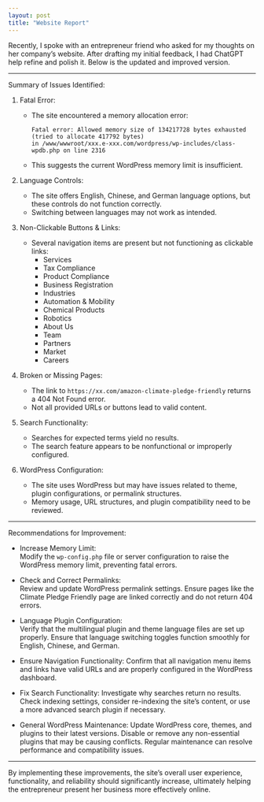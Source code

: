 ```yaml
---
layout: post
title: "Website Report"
---
```


Recently, I spoke with an entrepreneur friend who asked for my thoughts on her company’s website. After drafting my initial feedback, I had ChatGPT help refine and polish it. Below is the updated and improved version.

---

Summary of Issues Identified:

1. Fatal Error:
   - The site encountered a memory allocation error:
     ```
     Fatal error: Allowed memory size of 134217728 bytes exhausted (tried to allocate 417792 bytes)
     in /www/wwwroot/xxx.e-xxx.com/wordpress/wp-includes/class-wpdb.php on line 2316
     ```
   - This suggests the current WordPress memory limit is insufficient.

2. Language Controls:
   - The site offers English, Chinese, and German language options, but these controls do not function correctly.
   - Switching between languages may not work as intended.

3. Non-Clickable Buttons & Links:
   - Several navigation items are present but not functioning as clickable links:
     - Services
     - Tax Compliance
     - Product Compliance
     - Business Registration
     - Industries
     - Automation & Mobility
     - Chemical Products
     - Robotics
     - About Us
     - Team
     - Partners
     - Market
     - Careers

4. Broken or Missing Pages:
   - The link to `https://xx.com/amazon-climate-pledge-friendly` returns a 404 Not Found error.
   - Not all provided URLs or buttons lead to valid content.

5. Search Functionality:
   - Searches for expected terms yield no results.
   - The search feature appears to be nonfunctional or improperly configured.

6. WordPress Configuration:
   - The site uses WordPress but may have issues related to theme, plugin configurations, or permalink structures.
   - Memory usage, URL structures, and plugin compatibility need to be reviewed.

---

Recommendations for Improvement:

- Increase Memory Limit:  
  Modify the `wp-config.php` file or server configuration to raise the WordPress memory limit, preventing fatal errors.

- Check and Correct Permalinks:  
  Review and update WordPress permalink settings. Ensure pages like the Climate Pledge Friendly page are linked correctly and do not return 404 errors.

- Language Plugin Configuration:  
  Verify that the multilingual plugin and theme language files are set up properly. Ensure that language switching toggles function smoothly for English, Chinese, and German.

- Ensure Navigation Functionality:
  Confirm that all navigation menu items and links have valid URLs and are properly configured in the WordPress dashboard.

- Fix Search Functionality:
  Investigate why searches return no results. Check indexing settings, consider re-indexing the site’s content, or use a more advanced search plugin if necessary.

- General WordPress Maintenance:
  Update WordPress core, themes, and plugins to their latest versions. Disable or remove any non-essential plugins that may be causing conflicts. Regular maintenance can resolve performance and compatibility issues.

---

By implementing these improvements, the site’s overall user experience, functionality, and reliability should significantly increase, ultimately helping the entrepreneur present her business more effectively online.